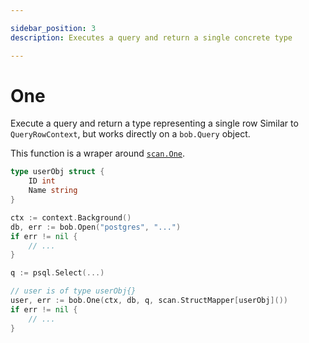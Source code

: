 ```yaml
---

sidebar_position: 3
description: Executes a query and return a single concrete type

---
```


# One

Execute a query and return a type representing a single row
Similar to `QueryRowContext`, but works directly on a `bob.Query` object.

This function is a wraper around [`scan.One`](https://pkg.go.dev/github.com/stephenafamo/scan#One).

```go
type userObj struct {
    ID int
    Name string
}

ctx := context.Background()
db, err := bob.Open("postgres", "...")
if err != nil {
    // ...
}

q := psql.Select(...)

// user is of type userObj{}
user, err := bob.One(ctx, db, q, scan.StructMapper[userObj]())
if err != nil {
    // ...
}
```
